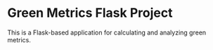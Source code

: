 # Green Metrics Flask Project
This is a Flask-based application for calculating and analyzing green metrics.
